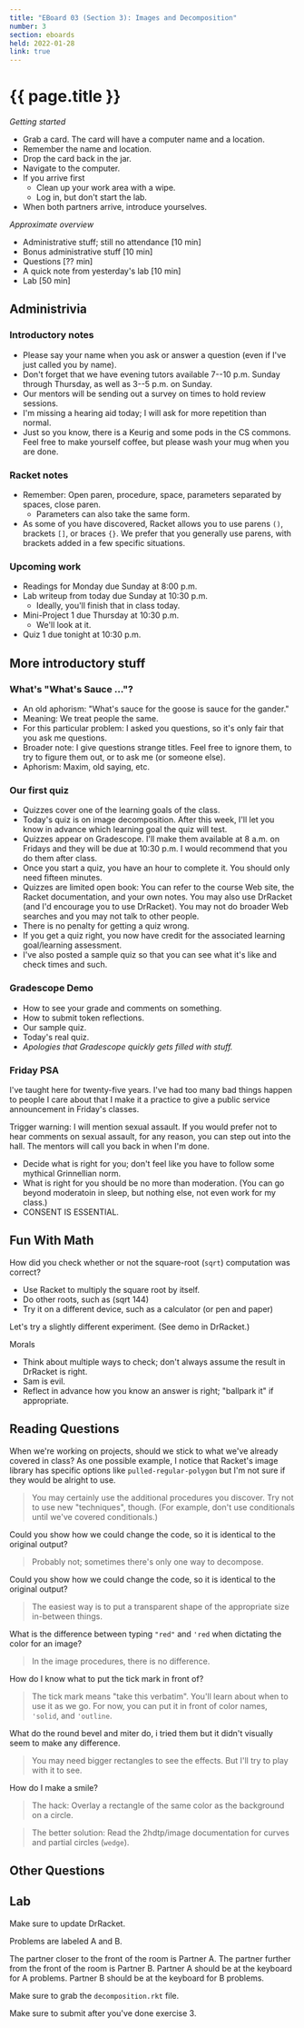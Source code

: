 ```yaml
---
title: "EBoard 03 (Section 3): Images and Decomposition"
number: 3
section: eboards
held: 2022-01-28
link: true
---
```

# {{ page.title }}

_Getting started_

* Grab a card.  The card will have a computer name and a location.
* Remember the name and location.
* Drop the card back in the jar.
* Navigate to the computer.
* If you arrive first
    * Clean up your work area with a wipe.
    * Log in, but don't start the lab.
* When both partners arrive, introduce yourselves.

_Approximate overview_

* Administrative stuff; still no attendance [10 min]
* Bonus administrative stuff [10 min]
* Questions [?? min]
* A quick note from yesterday's lab [10 min]
* Lab [50 min]

Administrivia
-------------

### Introductory notes

* Please say your name when you ask or answer a question (even if I've
  just called you by name).
* Don't forget that we have evening tutors available 7--10 p.m.
  Sunday through Thursday, as well as 3--5 p.m. on Sunday.
* Our mentors will be sending out a survey on times to hold review
  sessions.
* I'm missing a hearing aid today; I will ask for more repetition than
  normal.
* Just so you know, there is a Keurig and some pods in the CS commons.
  Feel free to make yourself coffee, but please wash your mug when you
  are done.

### Racket notes

* Remember: Open paren, procedure, space, parameters separated
  by spaces, close paren.
    * Parameters can also take the same form.
* As some of you have discovered, Racket allows you to use parens
  `()`, brackets `[]`, or braces `{}`.  We prefer that you generally
  use parens, with brackets added in a few specific situations.

### Upcoming work

* Readings for Monday due Sunday at 8:00 p.m.
* Lab writeup from today due Sunday at 10:30 p.m.
    * Ideally, you'll finish that in class today.
* Mini-Project 1 due Thursday at 10:30 p.m.
    * We'll look at it.
* Quiz 1 due tonight at 10:30 p.m.

More introductory stuff
-----------------------

### What's "What's Sauce ..."?

* An old aphorism: "What's sauce for the goose is sauce for the gander."
* Meaning: We treat people the same.  
* For this particular problem: I asked you questions, so it's only fair 
  that you ask me questions.
* Broader note: I give questions strange titles.  Feel free to ignore
  them, to try to figure them out, or to ask me (or someone else).
* Aphorism: Maxim, old saying, etc.

### Our first quiz

* Quizzes cover one of the learning goals of the class.  
* Today's quiz is on image decomposition.  After this week, I'll let 
  you know in advance which learning goal the quiz will test.
* Quizzes appear on Gradescope.  I'll make them available at 8 a.m. on
  Fridays and they will be due at 10:30 p.m.  I would recommend that you
  do them after class.
* Once you start a quiz, you have an hour to complete it.  You should
  only need fifteen minutes.
* Quizzes are limited open book: You can refer to the course Web site,
  the Racket documentation, and your own notes.  You may also use
  DrRacket (and I'd encourage you to use DrRacket).  You may not
  do broader Web searches and you may not talk to other people.
* There is no penalty for getting a quiz wrong.
* If you get a quiz right, you now have credit for the associated
  learning goal/learning assessment.
* I've also posted a sample quiz so that you can see what it's like
  and check times and such.

### Gradescope Demo

* How to see your grade and comments on something.
* How to submit token reflections.
* Our sample quiz.
* Today's real quiz.
* _Apologies that Gradescope quickly gets filled with stuff._

### Friday PSA

I've taught here for twenty-five years.  I've had too many bad things
happen to people I care about that I make it a practice to give a
public service announcement in Friday's classes.

Trigger warning: I will mention sexual assault.  If you would prefer
not to hear comments on sexual assault, for any reason, you can
step out into the hall.  The mentors will call you back in when I'm
done.

* Decide what is right for you; don't feel like you have to follow some
  mythical Grinnellian norm.
* What is right for you should be no more than moderation.
  (You can go beyond moderatoin in sleep, but nothing else, not even
  work for my class.)
* CONSENT IS ESSENTIAL.

Fun With Math
-------------

How did you check whether or not the square-root (`sqrt`) computation
was correct?

* Use Racket to multiply the square root by itself.
* Do other roots, such as (sqrt 144)
* Try it on a different device, such as a calculator (or pen and paper)

Let's try a slightly different experiment.  (See demo in DrRacket.)

Morals

* Think about multiple ways to check; don't always assume the result
  in DrRacket is right.
* Sam is evil.
* Reflect in advance how you know an answer is right; "ballpark it" if
  appropriate.

Reading Questions
-----------------

When we're working on projects, should we stick to what we've already covered in class? As one possible example, I notice that Racket's image library has specific options like `pulled-regular-polygon` but I'm not sure if they would be alright to use.

> You may certainly use the additional procedures you discover.  Try not to use new "techniques", though.  (For example, don't use conditionals until we've covered conditionals.)

Could you show how we could change the code, so it is identical to the original output?

> Probably not; sometimes there's only one way to decompose.

Could you show how we could change the code, so it is identical to the original output?

> The easiest way is to put a transparent shape of the appropriate size in-between things.

What is the difference between typing `"red"` and `'red` when dictating the color for an image?

> In the image procedures, there is no difference.

How do I know what to put the tick mark in front of?

> The tick mark means "take this verbatim".  You'll learn about when to use it as we go.  For now, you can put it in front of color names, `'solid`, and `'outline`.

What do the round bevel and miter do, i tried them but it didn't visually seem to make any difference.

> You may need bigger rectangles to see the effects.  But I'll try to play with it to see.

How do I make a smile?

> The hack: Overlay a rectangle of the same color as the background on a circle.

> The better solution: Read the 2hdtp/image documentation for curves and partial circles (`wedge`).

Other Questions
---------------

Lab
---

Make sure to update DrRacket.

Problems are labeled A and B.

The partner closer to the front of the room is Partner A.  The partner
further from the front of the room is Partner B.  Partner A should be
at the keyboard for A problems.  Partner B should be at the keyboard
for B problems.

Make sure to grab the `decomposition.rkt` file.

Make sure to submit after you've done exercise 3.

